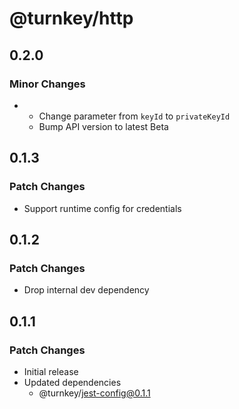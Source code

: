 # @turnkey/http

## 0.2.0

### Minor Changes

- - Change parameter from `keyId` to `privateKeyId`
  - Bump API version to latest Beta

## 0.1.3

### Patch Changes

- Support runtime config for credentials

## 0.1.2

### Patch Changes

- Drop internal dev dependency

## 0.1.1

### Patch Changes

- Initial release
- Updated dependencies
  - @turnkey/jest-config@0.1.1

